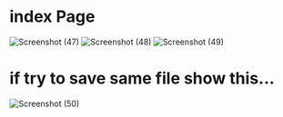 # index Page
![Screenshot (47)](https://user-images.githubusercontent.com/91625966/213907898-9f74064f-aef7-4627-a9c3-a921bb7c0c1c.png)
![Screenshot (48)](https://user-images.githubusercontent.com/91625966/213907905-f93eafb3-6e32-4528-83b1-d24feaff0515.png)
![Screenshot (49)](https://user-images.githubusercontent.com/91625966/213907910-9bae04c6-cac2-4e5f-99fa-fb06c9adfff0.png)
# if try to save same file show this...
![Screenshot (50)](https://user-images.githubusercontent.com/91625966/213907913-3248df96-5c8d-432f-b748-a2ee5d12166b.png)
